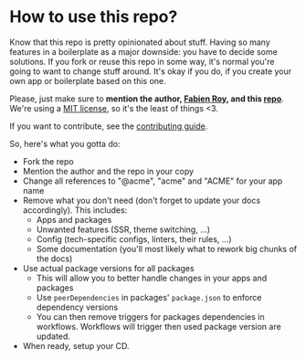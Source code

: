 # How to use this repo?

Know that this repo is pretty opinionated about stuff. Having so many features in a boilerplate as a major downside: you
have to decide some solutions. If you fork or reuse this repo in some way, it's normal you're going to want to change
stuff around. It's okay if you do, if you create your own app or boilerplate based on this one.

Please, just make sure to **mention the author, [Fabien Roy](https://github.com/ExiledNarwal28), and this
[repo](https://github.com/treeview-app/treeview)**. We're using a [MIT license](../LICENSE), so it's the least of things
<3.

If you want to contribute, see the [contributing guide](../CONTRIBUTING.md).

So, here's what you gotta do:

- Fork the repo
- Mention the author and the repo in your copy
- Change all references to "@acme", "acme" and "ACME" for your app name
- Remove what you don't need (don't forget to update your docs accordingly). This includes:
  - Apps and packages
  - Unwanted features (SSR, theme switching, ...)
  - Config (tech-specific configs, linters, their rules, ...)
  - Some documentation (you'll most likely what to rework big chunks of the docs)
- Use actual package versions for all packages
  - This will allow you to better handle changes in your apps and packages
  - Use `peerDependencies` in packages' `package.json` to enforce dependency versions
  - You can then remove triggers for packages dependencies in workflows. Workflows will trigger then used package
    version are updated.
- When ready, setup your CD.

